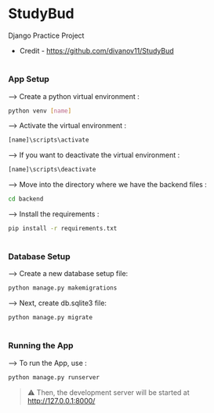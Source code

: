 # StudyBud
Django Practice Project

* Credit - https://github.com/divanov11/StudyBud

#

### App Setup

--> Create a python virtual environment :
```bash
python venv [name]
```

--> Activate the virtual environment :
```bash
[name]\scripts\activate
```

--> If you want to deactivate the virtual environment :
```bash
[name]\scripts\deactivate
```

--> Move into the directory where we have the backend files : 
```bash
cd backend
```

--> Install the requirements :
```bash
pip install -r requirements.txt
```

#

### Database Setup

--> Create a new database setup file:
```bash
python manage.py makemigrations
```

--> Next, create db.sqlite3 file:
```bash
python manage.py migrate
```

#

### Running the App

--> To run the App, use :
```bash
python manage.py runserver

```

> ⚠ Then, the development server will be started at http://127.0.0.1:8000/
